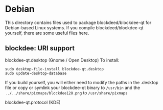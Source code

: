 
Debian
====================
This directory contains files used to package blockdeed/blockdee-qt
for Debian-based Linux systems. If you compile blockdeed/blockdee-qt yourself, there are some useful files here.

## blockdee: URI support ##


blockdee-qt.desktop  (Gnome / Open Desktop)
To install:

	sudo desktop-file-install blockdee-qt.desktop
	sudo update-desktop-database

If you build yourself, you will either need to modify the paths in
the .desktop file or copy or symlink your blockdee-qt binary to `/usr/bin`
and the `../../share/pixmaps/blockdee128.png` to `/usr/share/pixmaps`

blockdee-qt.protocol (KDE)

